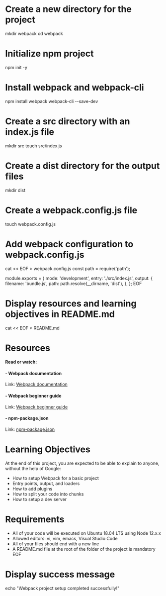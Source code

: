 
# Create a new directory for the project
mkdir webpack
cd webpack

# Initialize npm project
npm init -y

# Install webpack and webpack-cli
npm install webpack webpack-cli --save-dev

# Create a src directory with an index.js file
mkdir src
touch src/index.js

# Create a dist directory for the output files
mkdir dist

# Create a webpack.config.js file
touch webpack.config.js

# Add webpack configuration to webpack.config.js
cat << EOF > webpack.config.js
const path = require('path');

module.exports = {
  mode: 'development',
  entry: './src/index.js',
  output: {
    filename: 'bundle.js',
    path: path.resolve(__dirname, 'dist'),
  },
};
EOF

# Display resources and learning objectives in README.md
cat << EOF > README.md
# Resources

#### Read or watch:

#### - Webpack documentation
Link: [Webpack documentation](https://webpack.js.org/concepts/)

#### - Webpack beginner guide
Link: [Webpack beginner guide](https://www.sitepoint.com/webpack-beginner-guide/)

#### - npm-package.json
Link: [npm-package.json](https://docs.npmjs.com/cli/v10/configuring-npm/package-json)

# Learning Objectives

At the end of this project, you are expected to be able to explain to anyone, without the help of Google:

- How to setup Webpack for a basic project
- Entry points, output, and loaders
- How to add plugins
- How to split your code into chunks
- How to setup a dev server

# Requirements

- All of your code will be executed on Ubuntu 18.04 LTS using Node 12.x.x
- Allowed editors: vi, vim, emacs, Visual Studio Code
- All of your files should end with a new line
- A README.md file at the root of the folder of the project is mandatory
EOF

# Display success message
echo "Webpack project setup completed successfully!"
